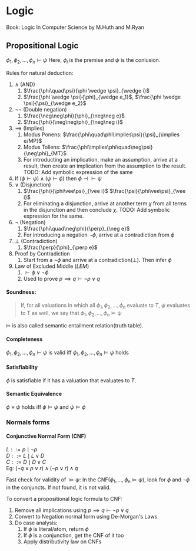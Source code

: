 # Logic
Book: Logic In Computer Science by M.Huth and M.Ryan
## Propositional Logic
$\phi_1, \phi_2,...,\phi_n \vdash \psi$
Here, $\phi_i$ is the premise and $\psi$ is the conlusion. 

Rules for natural deduction:
1. $\wedge$ (AND)
   1. $\frac{\phi\quad\psi}{\phi \wedge \psi}_{\wedge i}$
   2. $\frac{\phi \wedge \psi}{\phi}_{\wedge e_1}$, $\frac{\phi \wedge \psi}{\psi}_{\wedge e_2}$ 
2. $\neg\neg$ (Double negation)
   1. $\frac{\neg\neg\phi}{\phi}_{\neg\neg e}$ 
   2. $\frac{\phi}{\neg\neg\phi}_{\neg\neg i}$
3. $\implies$ (Implies)
   1. Modus Ponens: $\frac{\phi\quad\phi\implies\psi}{\psi}_{\implies e/MP}$
   2. Modus Tollens: $\frac{\phi\implies\phi\quad\neg\psi}{\neg\phi}_{MT}$
   3. For introducting an implication, make an assumption, arrive at a result, then create an implication from the assumption to the result. TODO: Add symbolic expression of the same
4. If $(\phi\vdash\psi) \wedge (\psi\vdash\phi)$ then $\phi \dashv \vdash \psi$
5. $\vee$ (Disjunction) 
   1. $\frac{\phi}{\phi\vee\psi}_{\vee i}$ $\frac{\psi}{\phi\vee\psi}_{\vee i}$
   2. For eliminating a disjunction, arrive at another term $\chi$ from all terms in the disjunction and then conclude $\chi$. TODO: Add symbolic expression for the same. 
6. $\neg$ (Negation)
   1. $\frac{\phi\quad\neg\phi}{\perp}_{\neg e}$
   2. For introducing a negation $\neg\phi$, arrive at a contradiction from $\phi$
7. $\perp$ (Contradiction)
   1. $\frac{\perp}{\phi}_{\perp e}$
8. Proof by Contradiction
   1. Start from a $\neg\phi$ and arrive at a contradiction($\perp$). Then infer $\phi$
9. Law of Excluded Middle ($LEM$) 
   1.  $\vdash \phi \vee \neg\phi$
   2.  Used to prove $p \implies q \vdash \neg p \vee q$

#### Soundness:
> If, for all valuations in which all $\phi_1, \phi_2, ..., \phi_n$ evaluate to $T$, $\psi$ evaluates to T as well, we say that $\phi_1, \phi_2, ..., \phi_n \models \psi$

$\models$ is also called semantic entailment relation(truth table).

#### Completeness

$\phi_1, \phi_2, ..., \phi_n \vdash \psi$ is valid iff $\phi_1, \phi_2, ..., \phi_n \models \psi$ holds

#### Satisfiability
$\phi$ is satisfiable if it has a valuation that evaluates to $T$. 

#### Semantic Equivalence
$\phi \equiv \psi$ holds iff $\phi \models \psi$ and $\psi \models \phi$

### Normals forms 
#### Conjunctive Normal Form (CNF)
$L ::= p \mid \neg p$  
$D ::= L \mid L \vee D$  
$C ::= D \mid D \vee C$  
Eg: $(\neg q \vee p \vee r) \wedge (\neg p \vee r) \wedge q$

Fast check for validity of $\models \psi$: In the CNF($\phi_1, ..., \phi_n \models \psi$), look for $\phi$ and $\neg\phi$ in the conjuncts. If not found, it is not valid. 

To convert a propositional logic formula to CNF:
1. Remove all implications using $p\implies q \vdash \neg p \vee q$
2. Convert to Negation normal form using De-Morgan's Laws
3. Do case analysis:
   1. If $\phi$ is literal/atom, return $\phi$
   2. If $\phi$ is a conjunction, get the CNF of it too
   3. Apply distributivity law on CNFs


